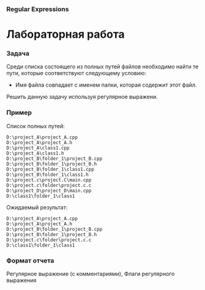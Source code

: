 ### Regular Expressions
# Лабораторная работа

### Задача
Среди списка состоящего из полных путей файлов необходимо найти те пути, которые соответствуют следующему условию:
* Имя файла совпадает с именем папки, которая содержит этот файл.

Решить данную задачу используя регулярное выражени.

### Пример

Список полных путей:

```
D:\project_A\project_A.cpp
D:\project_A\project_A.h
D:\project_A\class1.cpp
D:\project_A\class1.h
D:\project_B\folder_1\project_B.cpp
D:\project_B\folder_1\project_B.h
D:\project_B\folder_1\class1.cpp
D:\project_B\folder_1\class1.h
D:\project.c\project.C\main.cpp
D:\project.c\folder\project.c.c
D:\project_D\project_D\main.cpp
D:\class1\folder_1\class1
```

Ожидаемый результат:

```
D:\project_A\project_A.cpp
D:\project_A\project_A.h
D:\project_B\folder_1\project_B.cpp
D:\project_B\folder_1\project_B.h
D:\project.c\folder\project.c.c
D:\class1\folder_1\class1
```

### Формат отчета
Регулярное выражение (с комментариями), Флаги регулярного выражения